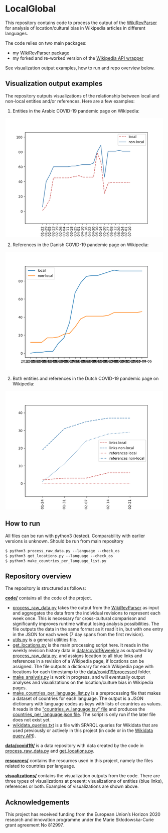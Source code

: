 # LocalGlobal

This repository contains code to process the output of the [WikiRevParser](https://github.com/ajoer/WikiRevParser) for analysis of location/cultural bias in Wikipedia articles in different languages. 

The code relies on two main packages:

* my [WikiRevParser package](https://github.com/ajoer/WikiRevParser)
* my forked and re-worked version of the [Wikipedia API wrapper](https://github.com/ajoer/Wikipedia)

See visualization output examples, how to run and repo overview below.

## Visualization output examples

The repository outputs visualizations of the relationship between local and non-local entities and/or references. Here are a few examples:

1. Entities in the Arabic COVID-19 pandemic page on Wikipedia:

![Arabic](/visualizations/entities/ar.png)

2. References in the Danish COVID-19 pandemic page on Wikipedia:

![Danish](/visualizations/references/da.png)

2. Both entities and references in the Dutch COVID-19 pandemic page on Wikipedia:

![Danish](/visualizations/nl.png)

## How to run

All files can be run with python3 (tested). Comparability with earlier versions is unknown. Should be run from main repository

    $ python3 process_raw_data.py --language --check_os
    $ python3 get_locations.py --language --check_os
    $ python3 make_countries_per_language_list.py
    
    
## Repository overview
The repository is structured as follows:

**[code/](https://github.com/ajoer/LocationBias/tree/master/code)** contains all the code of the project.

  * [process_raw_data.py](https://github.com/ajoer/LocationBias/blob/master/code/process_raw_data.py) takes the output from the [WikiRevParser](https://github.com/ajoer/WikiRevParser) as input and aggregates the data from the individual revisions to represent each week once. 
  This is necessary for cross-cultural comparison and significantly improves runtime without losing analysis possibilities. 
  The file outputs the data in the same format as it read it in, but with one entry in the JSON for each week (7 day spans from the first revision).  
  * [utils.py](https://github.com/ajoer/LocationBias/blob/master/code/utils.py) is a general utilities file.
  * [get_locations.py](https://github.com/ajoer/LocationBias/blob/master/code/get_locations.py) is the main processing script here. 
  It reads in the weekly revision history data in [data/covid19/weekly](https://github.com/ajoer/LocationBias/tree/master/data/covid19/weekly) as outputted by [process_raw_data.py](https://github.com/ajoer/LocationBias/blob/master/code/process_raw_data.py), and assigns location to all blue links and references in a revision of a Wikipedia page, if locations can be assigned. The file outputs a dictionary for each Wikipedia page with locations for each timestamp to the [data/covid19/processed](https://github.com/ajoer/LocationBias/tree/master/data/covid19/processed) folder.
  * [make_analysis.py](https://github.com/ajoer/LocationBias/blob/master/code/make_analysis.py) is work in progress, and will eventually output analyses and visualizations on the location/culture bias in Wikipedia pages.
  * [make_countries_per_language_list.py](https://github.com/ajoer/LocationBias/blob/master/code/make_countries_per_language_list.py) is a preprocessing file that makes a dataset of countries for each language. The output is a JSON dictionary with language codes as keys with lists of countries as values. It reads in the ["countries_w_language.tsv" file](https://github.com/ajoer/LocationBias/blob/master/resources/countries_w_language.tsv) and produces the [countries_per_language.json file](https://github.com/ajoer/LocationBias/blob/master/resources/countries_per_language.json). The script is only run if the later file does not exist yet. 
  * [wikidata_queries.txt](https://github.com/ajoer/LocationBias/blob/master/code/wikidata_queries.txt) is a file with SPARQL queries for Wikidata that are used previously or actively in this project (in code or in the [Wikidata query API](https://query.wikidata.org/)).
 
**[data/covid19/](https://github.com/ajoer/LocationBias/tree/master/data/covid19)** is a data repository with data created by the code in [process_raw_data.py](https://github.com/ajoer/LocationBias/blob/master/code/process_raw_data.py) and [get_locations.py](https://github.com/ajoer/LocationBias/blob/master/code/get_locations.py).

**[resources/](https://github.com/ajoer/LocationBias/tree/master/resources)** contains the resources used in this project, namely the files related to countries per language.

**[visualizations/](https://github.com/ajoer/LocationBias/tree/master/visualizations)** contains the visualization outputs from the code. There are three types of visualizations at present: visualizations of entities (blue links), references or both. 
Examples of visualizations are shown above. 

## Acknowledgements
This project has received funding from the European Union’s Horizon 2020 research and innovation programme under the Marie Skłodowska-Curie grant agreement No 812997.